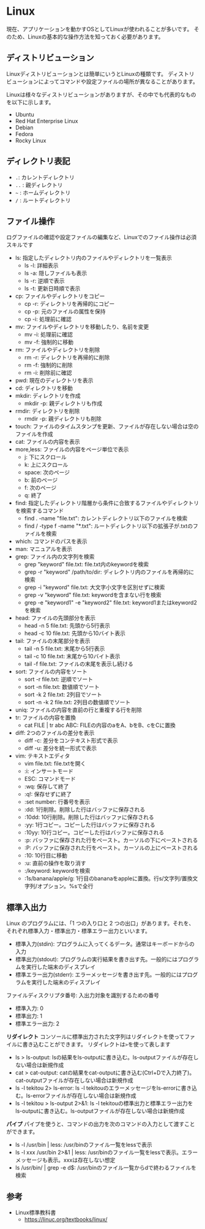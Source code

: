 # Linux

現在、アプリケーションを動かすOSとしてLinuxが使われることが多いです。
そのため、Linuxの基本的な操作方法を知っておく必要があります。


## ディストリビューション
Linuxディストリビューションとは簡単にいうとLinuxの種類です。
ディストリビューションによってコマンドや設定ファイルの場所が異なることがあります。

Linuxは様々なディストリビューションがありますが、その中でも代表的なものを以下に示します。

- Ubuntu
- Red Hat Enterprise Linux
- Debian
- Fedora
- Rocky Linux

## ディレクトリ表記

- `.`: カレントディレクトリ
- `..` : 親ディレクトリ
- `~` : ホームディレクトリ
- `/` : ルートディレクトリ

## ファイル操作
ログファイルの確認や設定ファイルの編集など、Linuxでのファイル操作は必須スキルです

- ls: 指定したディレクトリ内のファイルやディレクトリを一覧表示
  - ls -l: 詳細表示
  - ls -a: 隠しファイルも表示
  - ls -r: 逆順で表示
  - ls -t: 更新日時順で表示
- cp: ファイルやディレクトリをコピー
  - cp -r: ディレクトリを再帰的にコピー
  - cp -p: 元のファイルの属性を保持
  - cp -i: 処理前に確認
- mv: ファイルやディレクトリを移動したり、名前を変更
  - mv -i: 処理前に確認
  - mv -f: 強制的に移動
- rm: ファイルやディレクトリを削除
  - rm -r: ディレクトリを再帰的に削除
  - rm -f: 強制的に削除
  - rm -i: 削除前に確認
- pwd: 現在のディレクトリを表示
- cd: ディレクトリを移動
- mkdir: ディレクトリを作成
  - mkdir -p: 親ディレクトリも作成
- rmdir: ディレクトリを削除
  - rmdir -p: 親ディレクトリも削除
- touch: ファイルのタイムスタンプを更新、ファイルが存在しない場合は空のファイルを作成
- cat: ファイルの内容を表示
- more,less: ファイルの内容をページ単位で表示
  - j: 下にスクロール
  - k: 上にスクロール
  - space: 次のページ
  - b: 前のページ
  - f: 次のページ
  - q: 終了
- find: 指定したディレクトリ階層から条件に合致するファイルやディレクトリを検索するコマンド
  - find . -name "file.txt": カレントディレクトリ以下のファイルを検索
  - find / -type f -name "*.txt": ルートディレクトリ以下の拡張子が.txtのファイルを検索
- which: コマンドのパスを表示
- man: マニュアルを表示
- grep: ファイル内の文字列を検索
  - grep "keyword" file.txt: file.txt内のkeywordを検索
  - grep -r "keyword" /path/to/dir: ディレクトリ内のファイルを再帰的に検索
  - grep -i "keyword" file.txt: 大文字小文字を区別せずに検索
  - grep -v "keyword" file.txt: keywordを含まない行を検索
  - grep -e "keyword1" -e "keyword2" file.txt: keyword1またはkeyword2を検索
- head: ファイルの先頭部分を表示
  - head -n 5 file.txt: 先頭から5行表示
  - head -c 10 file.txt: 先頭から10バイト表示
- tail: ファイルの末尾部分を表示
  - tail -n 5 file.txt: 末尾から5行表示
  - tail -c 10 file.txt: 末尾から10バイト表示
  - tail -f file.txt: ファイルの末尾を表示し続ける
- sort: ファイルの内容をソート
  - sort -r file.txt: 逆順でソート
  - sort -n file.txt: 数値順でソート
  - sort -k 2 file.txt: 2列目でソート
  - sort -n -k 2 file.txt: 2列目の数値順でソート
- uniq: ファイルの内容を直前の行と重複する行を削除
- tr: ファイルの内容を置換
  - cat FILE | tr abc ABC: FILEの内容のaをA、bをB、cをCに置換
- diff: 2つのファイルの差分を表示
  - diff -c: 差分をコンテキスト形式で表示
  - diff -u: 差分を統一形式で表示
- vim: テキストエディタ
  - vim file.txt: file.txtを開く
  - :i: インサートモード
  - ESC: コマンドモード
  - :wq: 保存して終了
  - :q!: 保存せずに終了
  - :set number: 行番号を表示
  - :dd: 1行削除。削除した行はバッファに保存される
  - :10dd: 10行削除。削除した行はバッファに保存される
  - :yy: 1行コピー。コピーした行はバッファに保存される
  - :10yy: 10行コピー。コピーした行はバッファに保存される
  - :p: バッファに保存された行をペースト。カーソルの下にペーストされる
  - :P: バッファに保存された行をペースト。カーソルの上にペーストされる
  - :10: 10行目に移動
  - :u: 直前の操作を取り消す
  - :/keyword: keywordを検索
  - :1s/banana/apple/g: 1行目のbananaをappleに置換。行s/文字列/置換文字列/オプション。%sで全行


## 標準入出力
Linux のプログラムには、「1 つの入り口と 2 つの出口」があります。それを、それぞれ標準入力・標準出力・標準エラー出力といいます。

- 標準入力(stdin): プログラムに入ってくるデータ。通常はキーボードからの入力
- 標準出力(stdout): プログラムの実行結果を書き出す先。一般的にはプログラムを実行した端末のディスプレイ
- 標準エラー出力(stderr): エラーメッセージを書き出す先。一般的にはプログラムを実行した端末のディスプレイ

ファイルディスクリプタ番号: 入出力対象を識別するための番号
- 標準入力: 0
- 標準出力: 1
- 標準エラー出力: 2

**リダイレクト**
コンソールに標準出力された文字列はリダイレクトを使ってファイルに書き込むことができます。
リダイレクトは`>`を使って表します
- ls > ls-output: lsの結果をls-outputに書き込む。ls-outputファイルが存在しない場合は新規作成
- cat > cat-output: catの結果をcat-outputに書き込む(Ctrl+Dで入力終了)。cat-outputファイルが存在しない場合は新規作成
- ls -l tekitou 2> ls-error: ls -l tekitouのエラーメッセージをls-errorに書き込む。ls-errorファイルが存在しない場合は新規作成
- ls -l tekitou > ls-output 2>&1: ls -l tekitouの標準出力と標準エラー出力をls-outputに書き込む。ls-outputファイルが存在しない場合は新規作成

**パイプ**
パイプを使うと、コマンドの出力を次のコマンドの入力として渡すことができます。
- ls -l /usr/bin | less: /usr/binのファイル一覧をlessで表示
- ls -l xxx /usr/bin 2>&1 | less: /usr/binのファイル一覧をlessで表示。エラーメッセージも表示。xxxは存在しない想定
- ls /usr/bin/ | grep -e d$: /usr/binのファイル一覧からdで終わるファイルを検索


## 参考
- Linux標準教科書
  - https://linuc.org/textbooks/linux/
